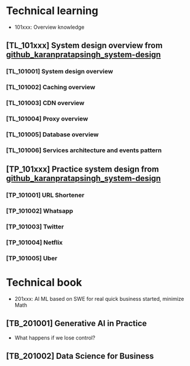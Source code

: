 # Technical learning

- 101xxx: Overview knowledge

## [TL_101xxx] System design overview from [github_karanpratapsingh_system-design](https://github.com/karanpratapsingh/system-design)

### [TL_101001] System design overview

### [TL_101002] Caching overview

### [TL_101003] CDN overview

### [TL_101004] Proxy overview

### [TL_101005] Database overview

### [TL_101006] Services architecture and events pattern

## [TP_101xxx] Practice system design from [github_karanpratapsingh_system-design](https://github.com/karanpratapsingh/system-design)

### [TP_101001] URL Shortener

### [TP_101002] Whatsapp

### [TP_101003] Twitter

### [TP_101004] Netflix

### [TP_101005] Uber

# Technical book

- 201xxx: AI ML based on SWE for real quick business started, minimize Math

## [TB_201001] Generative AI in Practice

- What happens if we lose control?

## [TB_201002] Data Science for Business
